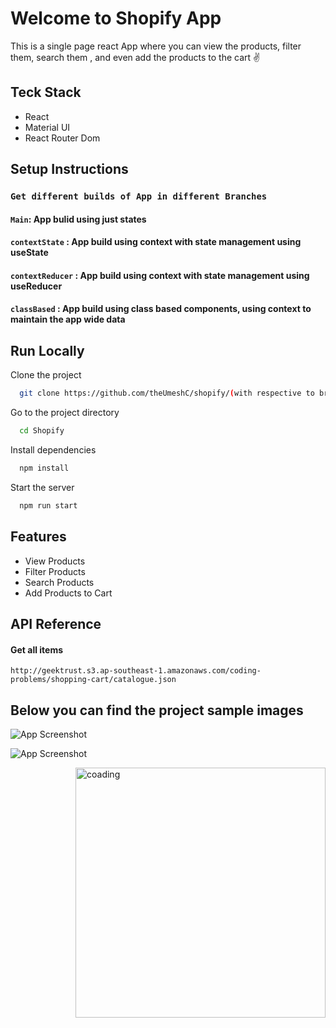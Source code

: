# Welcome to Shopify App

This is a single page react App where you can view the products, filter them, search them , and even add the products to the cart ✌

## Teck Stack
- React
- Material UI
- React Router Dom

## Setup Instructions

### `Get different builds of App in different Branches`

#### `Main`: App bulid using just states 

#### `contextState` : App build using context with state management using useState

#### `contextReducer` : App build using context with state management using useReducer

#### `classBased` : App build using class based components, using context to maintain the app wide data

## Run Locally

Clone the project

```bash
  git clone https://github.com/theUmeshC/shopify/(with respective to branches).

```

Go to the project directory

```bash
  cd Shopify
```

Install dependencies

```bash
  npm install
```

Start the server

```bash
  npm run start
```

## Features

- View Products
- Filter Products
- Search Products
- Add Products to Cart 

## API Reference

#### Get all items

```
http://geektrust.s3.ap-southeast-1.amazonaws.com/coding-problems/shopping-cart/catalogue.json
```

## Below you can find the project sample images

![App Screenshot](https://i.postimg.cc/66b9h3p0/Screenshot-2022-11-01-135335.png)

![App Screenshot](https://i.postimg.cc/nr4gg3tB/Screenshot.png)

<img align='right' alt='coading' width='400' src='https://i.imgur.com/InbUEbD.mp4'>